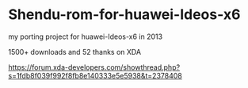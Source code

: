 # Shendu-rom-for-huawei-Ideos-x6

my porting project for huawei-Ideos-x6 in 2013

1500+ downloads and 52 thanks on XDA


https://forum.xda-developers.com/showthread.php?s=1fdb8f039f992f8fb8e140333e5e5938&t=2378408
